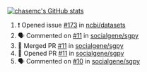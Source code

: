 [![chasemc's GitHub stats](https://github-readme-stats.vercel.app/api?username=chasemc)](https://github.com/anuraghazra/github-readme-stats)


<!--START_SECTION:activity-->
1. ❗️ Opened issue [#173](https://github.com/ncbi/datasets/issues/173) in [ncbi/datasets](https://github.com/ncbi/datasets)
2. 🗣 Commented on [#11](https://github.com/socialgene/sgpy/issues/11) in [socialgene/sgpy](https://github.com/socialgene/sgpy)
3. 🎉 Merged PR [#11](https://github.com/socialgene/sgpy/pull/11) in [socialgene/sgpy](https://github.com/socialgene/sgpy)
4. 💪 Opened PR [#11](https://github.com/socialgene/sgpy/pull/11) in [socialgene/sgpy](https://github.com/socialgene/sgpy)
5. 🗣 Commented on [#10](https://github.com/socialgene/sgpy/issues/10) in [socialgene/sgpy](https://github.com/socialgene/sgpy)
<!--END_SECTION:activity-->

